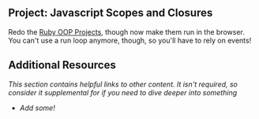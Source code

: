 
## Project: Javascript Scopes and Closures

Redo the [Ruby OOP Projects](/courses/ruby-programming/lessons/oop), though now make them run in the browser.  You can't use a run loop anymore, though, so you'll have to rely on events!

## Additional Resources

*This section contains helpful links to other content. It isn't required, so consider it supplemental for if you need to dive deeper into something*

* *Add some!*